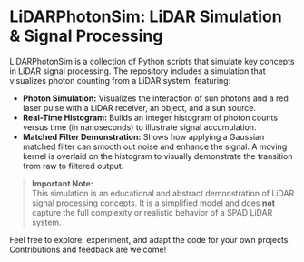 # LiDARPhotonSim: LiDAR Simulation & Signal Processing

LiDARPhotonSim is a collection of Python scripts that simulate key concepts in LiDAR signal processing. The repository includes a simulation that visualizes photon counting from a LiDAR system, featuring:

- **Photon Simulation:** Visualizes the interaction of sun photons and a red laser pulse with a LiDAR receiver, an object, and a sun source.
- **Real-Time Histogram:** Builds an integer histogram of photon counts versus time (in nanoseconds) to illustrate signal accumulation.
- **Matched Filter Demonstration:** Shows how applying a Gaussian matched filter can smooth out noise and enhance the signal. A moving kernel is overlaid on the histogram to visually demonstrate the transition from raw to filtered output.

> **Important Note:**  
> This simulation is an educational and abstract demonstration of LiDAR signal processing concepts. It is a simplified model and does **not** capture the full complexity or realistic behavior of a SPAD LiDAR system.

Feel free to explore, experiment, and adapt the code for your own projects. Contributions and feedback are welcome!
